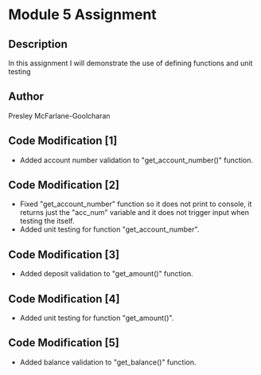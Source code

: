 # Module 5 Assignment

## Description

In this assignment I will demonstrate the use of defining functions and unit testing

## Author

Presley McFarlane-Goolcharan

## Code Modification [1]

- Added account number validation to "get_account_number()" function.

## Code Modification [2]

- Fixed "get_account_number" function so it does not print to console, it returns just the "acc_num" variable and it does not trigger input when testing the itself.
- Added unit testing for function "get_account_number".

## Code Modification [3]

- Added deposit validation to "get_amount()" function.

## Code Modification [4]

- Added unit testing for function "get_amount()".

## Code Modification [5]

- Added balance validation to "get_balance()" function.

